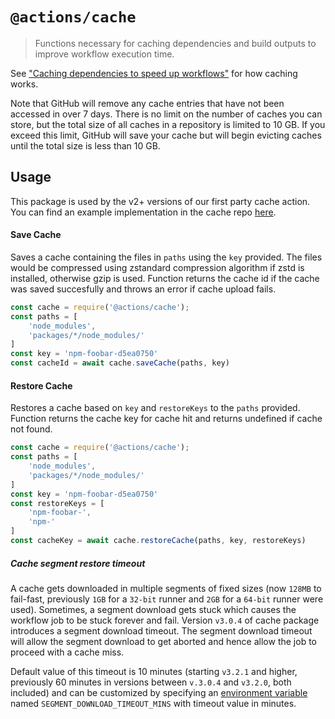# `@actions/cache`

> Functions necessary for caching dependencies and build outputs to improve workflow execution time.

See ["Caching dependencies to speed up workflows"](https://docs.github.com/en/actions/using-workflows/caching-dependencies-to-speed-up-workflows) for how caching works.

Note that GitHub will remove any cache entries that have not been accessed in over 7 days. There is no limit on the number of caches you can store, but the total size of all caches in a repository is limited to 10 GB. If you exceed this limit, GitHub will save your cache but will begin evicting caches until the total size is less than 10 GB.

## Usage

This package is used by the v2+ versions of our first party cache action. You can find an example implementation in the cache repo [here](https://github.com/actions/cache).

#### Save Cache

Saves a cache containing the files in `paths` using the `key` provided. The files would be compressed using zstandard compression algorithm if zstd is installed, otherwise gzip is used. Function returns the cache id if the cache was saved succesfully and throws an error if cache upload fails.

```js
const cache = require('@actions/cache');
const paths = [
    'node_modules',
    'packages/*/node_modules/'
]
const key = 'npm-foobar-d5ea0750'
const cacheId = await cache.saveCache(paths, key)
```

#### Restore Cache

Restores a cache based on `key` and `restoreKeys` to the `paths` provided. Function returns the cache key for cache hit and returns undefined if cache not found.

```js
const cache = require('@actions/cache');
const paths = [
    'node_modules',
    'packages/*/node_modules/'
]
const key = 'npm-foobar-d5ea0750'
const restoreKeys = [
    'npm-foobar-',
    'npm-'
]
const cacheKey = await cache.restoreCache(paths, key, restoreKeys)
```

##### Cache segment restore timeout

A cache gets downloaded in multiple segments of fixed sizes (now `128MB` to fail-fast, previously `1GB` for a `32-bit` runner and `2GB` for a `64-bit` runner were used). Sometimes, a segment download gets stuck which causes the workflow job to be stuck forever and fail. Version `v3.0.4` of cache package introduces a segment download timeout. The segment download timeout will allow the segment download to get aborted and hence allow the job to proceed with a cache miss.

Default value of this timeout is 10 minutes (starting `v3.2.1` and higher, previously 60 minutes in versions between `v.3.0.4` and `v3.2.0`, both included) and can be customized by specifying an [environment variable](https://docs.github.com/en/actions/learn-github-actions/environment-variables) named `SEGMENT_DOWNLOAD_TIMEOUT_MINS` with timeout value in minutes.



